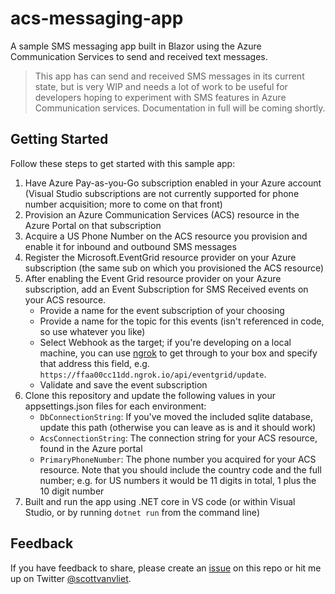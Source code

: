 # acs-messaging-app
A sample SMS messaging app built in Blazor using the Azure Communication Services to send and received text messages.

> This app has can send and received SMS messages in its current state, but is very WIP and needs a lot of work to be useful for developers hoping to experiment with SMS features in Azure Communication services. Documentation in full will be coming shortly.

## Getting Started
Follow these steps to get started with this sample app:

1. Have Azure Pay-as-you-Go subscription enabled in your Azure account (Visual Studio subscriptions are not currently supported for phone number acquisition; more to come on that front)
2. Provision an Azure Communication Services (ACS) resource in the Azure Portal on that subscription
3. Acquire a US Phone Number on the ACS resource you provision and enable it for inbound and outbound SMS messages
4. Register the Microsoft.EventGrid resource provider on your Azure subscription (the same sub on which you provisioned the ACS resource)
5. After enabling the Event Grid resource provider on your Azure subscription, add an Event Subscription for SMS Received events on your ACS resource.
    * Provide a name for the event subscription of your choosing
    * Provide a name for the topic for this events (isn't referenced in code, so use whatever you like)
    * Select Webhook as the target; if you're developing on a local machine, you can use [ngrok](https://ngrok.com/) to get through to your box and specify that address this field, e.g. `https://ffaa00cc11dd.ngrok.io/api/eventgrid/update`.
    * Validate and save the event subscription
6. Clone this repository and update the following values in your appsettings.json files for each environment:
    * `DbConnectionString`: If you've moved the included sqlite database, update this path (otherwise you can leave as is and it should work)
    * `AcsConnectionString`: The connection string for your ACS resource, found in the Azure portal
    * `PrimaryPhoneNumber`: The phone number you acquired for your ACS resource. Note that you should include the country code and the full number; e.g. for US numbers it would be 11 digits in total, 1 plus the 10 digit number
7. Built and run the app using .NET core in VS code (or within Visual Studio, or by running `dotnet run` from the command line)
## Feedback
If you have feedback to share, please create an [issue](https://github.com/svanvliet/acs-messaging-app/issues) on this repo or hit me up on Twitter [@scottvanvliet](https://twitter.com/scottvanvliet).